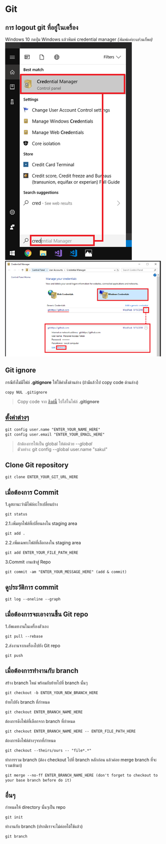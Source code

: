 # Git

## การ logout git ที่อยู่ในเครื่อง
Windows 10 กดปุ่ม Windows แล้วพิมพ์ credential manager *(พิมพ์แค่บางส่วนก็พอ)*  
![img](images/git01.png)  
![img](images/git02.png)  

## Git ignore
กรณียังไม่มีไฟล์ **.gitignore** ให้ใช้คำสั่งด้านล่าง (ถ้ามีแล้วไป copy code ด้านล่าง)
```
copy NUL .gitignore
```
> Copy code จาก [ลิงค์นี้](https://raw.githubusercontent.com/Sakul/exam/master/.gitignore) ไปใส่ในไฟล์ **.gitignore**


## [ตั้งค่าต่างๆ](https://help.github.com/categories/setup)
```
git config user.name "ENTER_YOUR_NAME_HERE"
git config user.email "ENTER_YOUR_EMAIL_HERE"
```
> ถ้าต้องการให้เป็น global ให้ต่อด้วย *--global*  
> ตัวอย่าง: git config --global user.name "sakul"

## Clone Git repository
```
git clone ENTER_YOUR_GIT_URL_HERE
```

## เมื่อต้องการ Commit
1.ดูสถานะว่ามีไฟล์อะไรเปลี่ยนบ้าง
```
git status
```
2.1.เพิ่มทุกไฟล์ที่เปลี่ยนลงใน staging area
```
git add .
```
2.2.เพิ่มเฉพาะไฟล์ที่เลือกลงใน staging area
```
git add ENTER_YOUR_FILE_PATH_HERE
```
3.Commit งานเข้าสู่ Repo
```
git commit -am "ENTER_YOUR_MESSAGE_HERE" (add & commit) 
```

## ดูประวัติการ commit
```
git log --oneline --graph 
```

## เมื่อต้องการจะเอางานขึ้น Git repo
1.อัพเดทงานในเครื่องตัวเอง
```
git pull --rebase
```
2.ส่งงานจากเครื่องไปยัง Git repo
```
git push
```

## เมื่อต้องการทำงานกับ branch
สร้าง branch ใหม่ พร้อมกับย้ายไปที่ branch นั้นๆ
```
git checkout -b ENTER_YOUR_NEW_BRANCH_HERE
```
ย้ายไปยัง branch ที่กำหนด
```
git checkout ENTER_BRANCH_NAME_HERE
```
ต้องการดึงไฟล์ที่เลือกจาก branch ที่กำหนด
```
git checkout ENTER_BRANCH_NAME_HERE -- ENTER_FILE_PATH_HERE
```
ต้องการดึงไฟล์ต่างๆจากที่กำหนด
```
git checkout --theirs/ours -- "file*.*"
```
ทำการรวม branch (ต้อง checkout ไปที่ branch หลักก่อน แล้วค่อย merge branch ที่จะรวมเข้ามา)
```
git merge --no-ff ENTER_BRANCH_NAME_HERE (don't forget to checkout to your base branch before do it) 
```
 

## อื่นๆ
กำหนดให้ directory นั้นๆเป็น repo
```
git init
```
ทำงานกับ branch (ปรกติเราจะไม่ค่อยได้ใช้แล้ว)
```
git branch 
```
